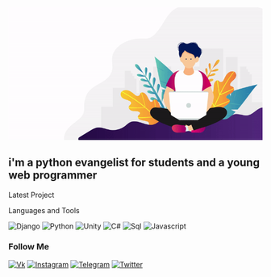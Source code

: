 ![Header](https://github.com/stealthaction/Stealthaction/blob/main/assets/d688d5e.gif)

## i'm a python evangelist for students and a young web programmer

Latest Project

Languages and Tools

![Django](https://img.shields.io/badge/Django-4B0082?style=for-the-badge&logo=Django)
![Python](https://img.shields.io/badge/Python-4B0082?style=for-the-badge&logo=Python)
![Unity](https://img.shields.io/badge/Unity-4B0082?style=for-the-badge&logo=Unity)
![C#](https://img.shields.io/badge/CSharp-4B0082?style=for-the-badge&logo=C#)
![Sql](https://img.shields.io/badge/Sql-4B0082?style=for-the-badge&logo=Sql)
![Javascript](https://img.shields.io/badge/Javascript-4B0082?style=for-the-badge&logo=Javascript)

### Follow Me

[![Vk](https://img.shields.io/badge/VK-DCDCDC?style=for-the-badge&logo=Vk)](https://vk.com/kopengagenboy)
[![Instagram](https://img.shields.io/badge/Instagram-DCDCDC?style=for-the-badge&logo=Instagram)](https://www.instagram.com/khubilae/)
[![Telegram](https://img.shields.io/badge/Telegram-DCDCDC?style=for-the-badge&logo=Telegram)]( t.me/wordskills)
[![Twitter](https://img.shields.io/badge/Twitter-DCDCDC?style=for-the-badge&logo=Twitter)](https://twitter.com/?lang=ru)
